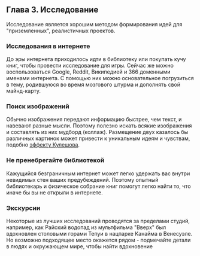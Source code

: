 ## Глава 3. Исследование

Исследование является хорошим методом формирования идей для "приземленных", реалистичных проектов.

### Исследования в интернете

До эры интернета приходилось идти в библиотеку или покупать кучу книг, чтобы провести исследование для игры.
Сейчас же можно воспользоваться Google, Reddit, Википедией и 366 доменными именами интернета. С помощью них
можно основательное погрузиться в тему, родившуюся во время мозгового штурма и дополнять свой майнд-карту.

### Поиск изображений

Обычно изображения передают информацию быстрее, чем текст, и навевают разные мысли. Поэтому полезно
искать всякие изображения и составлять из них мудборд (коллаж). Размещение двух казалось бы различных картинок
может привести к уникальным идеям и чувствам, подобно [эффекту Кулешова](https://ru.wikipedia.org/wiki/%D0%AD%D1%84%D1%84%D0%B5%D0%BA%D1%82_%D0%9A%D1%83%D0%BB%D0%B5%D1%88%D0%BE%D0%B2%D0%B0).

### Не пренебрегайте библиотекой

Кажущийся безграничным интернет может легко удержать вас внутри невидимых стен ваших предубеждений.
Поэтому опытный библиотекарь и физическое собрание книг помогут легко найти то, что иначе бы вы не открыли в интернете.

### Экскурсии

Некоторые из лучших исследований проводятся за пределами студий, например, как Райский водопад из мультфильма "Вверх"
был вдохновлен столовыми горами Тепуи в нацпарке Канайма в Венесуэле. Но возможно подходящее место окажется рядом - 
подмечайте детали в людях и окружающем мире, чтобы найти вдохновение

### 

###

###
